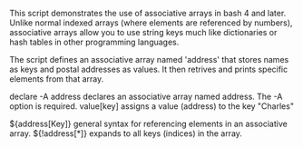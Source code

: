 This script demonstrates the use of associative arrays in bash 4 and later. 
Unlike normal indexed arrays (where elements are referenced by numbers), associative arrays allow you to use string keys much like dictionaries or hash tables in other programming languages. 

The script defines an associative array named 'address' that stores names as keys and postal addresses as values. 
It then retrives and prints specific elements from that array. 

declare -A address declares an associative array named address. The -A option is required. 
value[key] assigns a value (address) to the key "Charles"

${address[Key]} general syntax for referencing elements in an associative array.
${!address[*]} expands to all keys (indices) in the array. 
